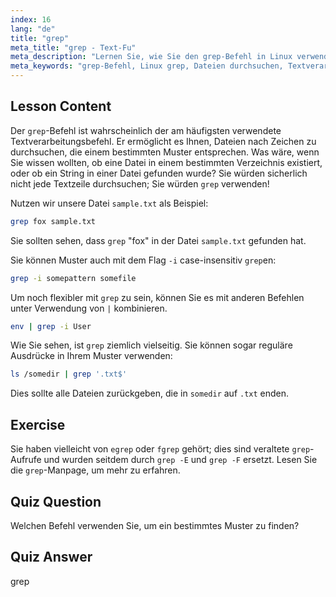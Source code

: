 ```yaml
---
index: 16
lang: "de"
title: "grep"
meta_title: "grep - Text-Fu"
meta_description: "Lernen Sie, wie Sie den grep-Befehl in Linux verwenden, um Textmuster in Dateien zu suchen. Entdecken Sie die grundlegende Verwendung, die Groß-/Kleinschreibung ignorierende Suche und die Kombination mit anderen Befehlen. Beginnen Sie Ihre Linux-Reise!"
meta_keywords: "grep-Befehl, Linux grep, Dateien durchsuchen, Textverarbeitung, Linux-Tutorial, Linux für Anfänger, grep-Anleitung"
---
```


## Lesson Content

Der `grep`-Befehl ist wahrscheinlich der am häufigsten verwendete Textverarbeitungsbefehl. Er ermöglicht es Ihnen, Dateien nach Zeichen zu durchsuchen, die einem bestimmten Muster entsprechen. Was wäre, wenn Sie wissen wollten, ob eine Datei in einem bestimmten Verzeichnis existiert, oder ob ein String in einer Datei gefunden wurde? Sie würden sicherlich nicht jede Textzeile durchsuchen; Sie würden `grep` verwenden!

Nutzen wir unsere Datei `sample.txt` als Beispiel:

```bash
grep fox sample.txt
```

Sie sollten sehen, dass `grep` "fox" in der Datei `sample.txt` gefunden hat.

Sie können Muster auch mit dem Flag `-i` case-insensitiv `grep`en:

```bash
grep -i somepattern somefile
```

Um noch flexibler mit `grep` zu sein, können Sie es mit anderen Befehlen unter Verwendung von `|` kombinieren.

```bash
env | grep -i User
```

Wie Sie sehen, ist `grep` ziemlich vielseitig. Sie können sogar reguläre Ausdrücke in Ihrem Muster verwenden:

```bash
ls /somedir | grep '.txt$'
```

Dies sollte alle Dateien zurückgeben, die in `somedir` auf `.txt` enden.

## Exercise

Sie haben vielleicht von `egrep` oder `fgrep` gehört; dies sind veraltete `grep`-Aufrufe und wurden seitdem durch `grep -E` und `grep -F` ersetzt. Lesen Sie die `grep`-Manpage, um mehr zu erfahren.

## Quiz Question

Welchen Befehl verwenden Sie, um ein bestimmtes Muster zu finden?

## Quiz Answer

grep
